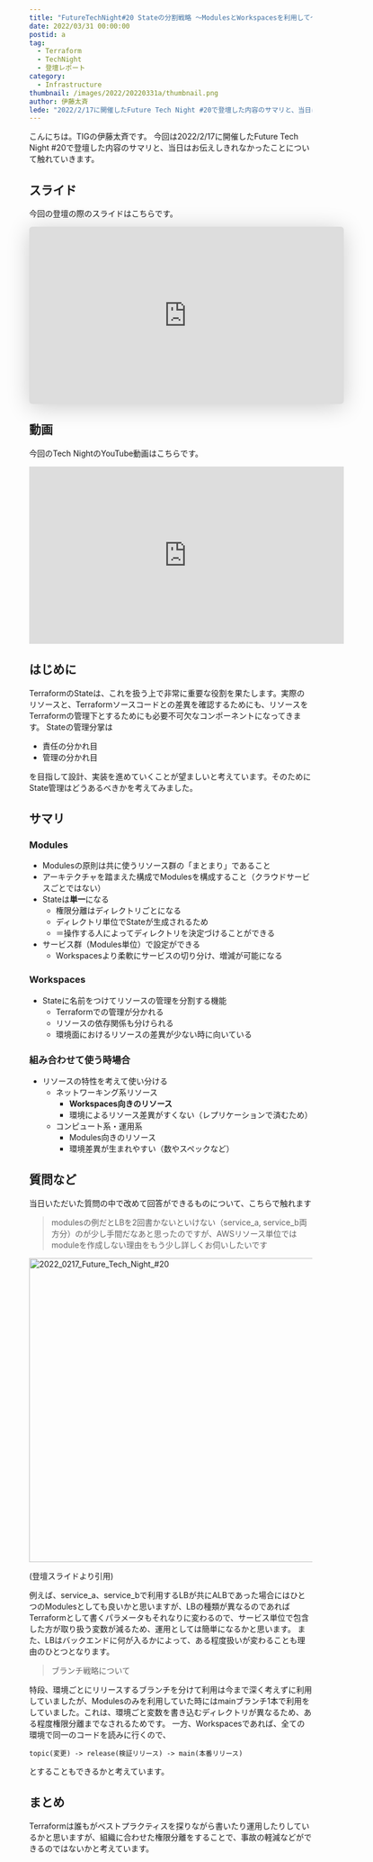 ```yaml
---
title: "FutureTechNight#20 Stateの分割戦略 〜ModulesとWorkspacesを利用して〜"
date: 2022/03/31 00:00:00
postid: a
tag:
  - Terraform
  - TechNight
  - 登壇レポート
category:
  - Infrastructure
thumbnail: /images/2022/20220331a/thumbnail.png
author: 伊藤太斉
lede: "2022/2/17に開催したFuture Tech Night #20で登壇した内容のサマリと、当日はお伝えしきれなかったことについて触れていきます。TerraformのStateは、これを扱う上で非常に重要な役割を果たします。実際のリソースと、Terraformソースコードとの差異を確認するためにも、リソースをTerraformの管理下とするためにも必要不可欠なコンポーネントになってきます。"
---
```

こんにちは。TIGの伊藤太斉です。
今回は2022/2/17に開催したFuture Tech Night #20で登壇した内容のサマリと、当日はお伝えしきれなかったことについて触れていきます。

## スライド

今回の登壇の際のスライドはこちらです。

<iframe class="speakerdeck-iframe" frameborder="0" src="https://speakerdeck.com/player/b4d6453f61534bffb7ce472ecf87f028" title="20220214_Future Tech Night" allowfullscreen="true" mozallowfullscreen="true" webkitallowfullscreen="true" style="border: 0px; background: padding-box padding-box rgba(0, 0, 0, 0.1); margin: 0px; padding: 0px; border-radius: 6px; box-shadow: rgba(0, 0, 0, 0.2) 0px 5px 40px; width: 560px; height: 315px;" data-ratio="1.7777777777777777"></iframe>

## 動画

今回のTech NightのYouTube動画はこちらです。

<iframe width="560" height="315" src="https://www.youtube.com/embed/fpSAwLWnfFo" title="YouTube video player" frameborder="0" allow="accelerometer; autoplay; clipboard-write; encrypted-media; gyroscope; picture-in-picture" allowfullscreen></iframe>

## はじめに

TerraformのStateは、これを扱う上で非常に重要な役割を果たします。実際のリソースと、Terraformソースコードとの差異を確認するためにも、リソースをTerraformの管理下とするためにも必要不可欠なコンポーネントになってきます。
Stateの管理分掌は

- 責任の分かれ目
- 管理の分かれ目

を目指して設計、実装を進めていくことが望ましいと考えています。そのためにState管理はどうあるべきかを考えてみました。

## サマリ

### Modules

- Modulesの原則は共に使うリソース群の「まとまり」であること
- アーキテクチャを踏まえた構成でModulesを構成すること（クラウドサービスごとではない）
- Stateは**単一**になる
  - 権限分離はディレクトリごとになる
  - ディレクトリ単位でStateが生成されるため
  - ＝操作する人によってディレクトリを決定づけることができる
- サービス群（Modules単位）で設定ができる
  - Workspacesより柔軟にサービスの切り分け、増減が可能になる

### Workspaces

- Stateに名前をつけてリソースの管理を分割する機能
  - Terraformでの管理が分かれる
  - リソースの依存関係も分けられる
  - 環境面におけるリソースの差異が少ない時に向いている

### 組み合わせて使う時場合

- リソースの特性を考えて使い分ける
  - ネットワーキング系リソース
    - **Workspaces向きのリソース**
    - 環境によるリソース差異がすくない（レプリケーションで済むため）
  - コンピュート系・運用系
    - Modules向きのリソース
    - 環境差異が生まれやすい（数やスペックなど）

## 質問など

当日いただいた質問の中で改めて回答ができるものについて、こちらで触れます
> modulesの例だとLBを2回書かないといけない（service_a, service_b両方分）のが少し手間だなあと思ったのですが、AWSリソース単位ではmoduleを作成しない理由をもう少し詳しくお伺いしたいです

<img src="/images/2022/20220331a/2022_0217_Future_Tech_Night_20.png" alt="2022_0217_Future_Tech_Night_#20" width="960" height="540" loading="lazy">

(登壇スライドより引用)

例えば、service_a、service_bで利用するLBが共にALBであった場合にはひとつのModulesとしても良いかと思いますが、LBの種類が異なるのであればTerraformとして書くパラメータもそれなりに変わるので、サービス単位で包含した方が取り扱う変数が減るため、運用としては簡単になるかと思います。
また、LBはバックエンドに何が入るかによって、ある程度扱いが変わることも理由のひとつとなります。

> ブランチ戦略について

特段、環境ごとにリリースするブランチを分けて利用は今まで深く考えずに利用していましたが、Modulesのみを利用していた時にはmainブランチ1本で利用をしていました。これは、環境ごと変数を書き込むディレクトリが異なるため、ある程度権限分離までなされるためです。
一方、Workspacesであれば、全ての環境で同一のコードを読みに行くので、

```
topic(変更) -> release(検証リリース) -> main(本番リリース)
```

とすることもできるかと考えています。

## まとめ

Terraformは誰もがベストプラクティスを探りながら書いたり運用したりしているかと思いますが、組織に合わせた権限分離をすることで、事故の軽減などができるのではないかと考えています。
